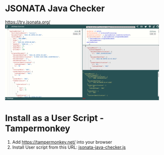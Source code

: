 # JSONATA Java Checker

https://try.jsonata.org/
![img.png](img.png)

# Install as a User Script - Tampermonkey

1. Add https://tampermonkey.net/ into your browser
2. Install User script from this URL: [jsonata-java-checker.js](https://github.com/petrfilip/jsonata-java-checker-tampermonkey/raw/master/jsonata-java-checker.js)

